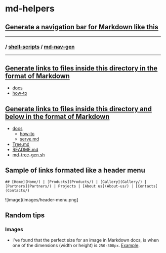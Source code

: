 # md-helpers

## [Generate a navigation bar for Markdown like this](https://github.com/janis-rullis/shell-scripts/tree/master/md-nav-gen)

-----------------------------------------------------------------------------------

### / [shell-scripts](../) / [md-nav-gen](.)

-----------------------------------------------------------------------------------

## [Generate links to files inside this directory in the format of Markdown](https://github.com/janis-rullis/shell-scripts/tree/master/md-ls-gen)

* [docs](./docs)
* [how-to](./docs/how-to)

## [Generate links to files inside this directory and below in the format of Markdown](https://github.com/janis-rullis/shell-scripts/tree/master/md-tree-gen)

 * [docs](./docs)
   * [how-to](./docs/how-to)
   * [serve.md](./docs/how-to/serve.md)
 * [Tree.md](./Tree.md)
 * [README.md](./README.md)
 * [md-tree-gen.sh](./md-tree-gen.sh)

## Sample of links formated like a header menu

`## [Home](Home/) | [Products](Products/) | [Gallery](Gallery/) | [Partners](Partners/) | Projects | [About us](About-us/) | [Contacts](Contacts/)`

![image](images/header-menu.png]

## Random tips

### Images

* I've found that the perfect size for an image in Markdown docs, is when one of
 the dimensions (width or height) is `250-300px`. [Example](https://github.com/janis-rullis/construction/blob/master/Door-locks.md).

